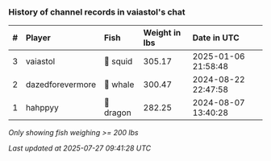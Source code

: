 ### History of channel records in vaiastol's chat

| #   | Player           | Fish      | Weight in lbs | Date in UTC         |
|:----|:-----------------|:----------|:--------------|:--------------------|
| 3   | vaiastol         | 🦑 squid  | 305.17        | 2025-01-06 21:58:48 |
| 2   | dazedforevermore | 🐳 whale  | 300.47        | 2024-08-22 22:47:58 |
| 1   | hahppyy          | 🐉 dragon | 282.25        | 2024-08-07 13:40:28 |

_Only showing fish weighing >= 200 lbs_

_Last updated at 2025-07-27 09:41:28 UTC_